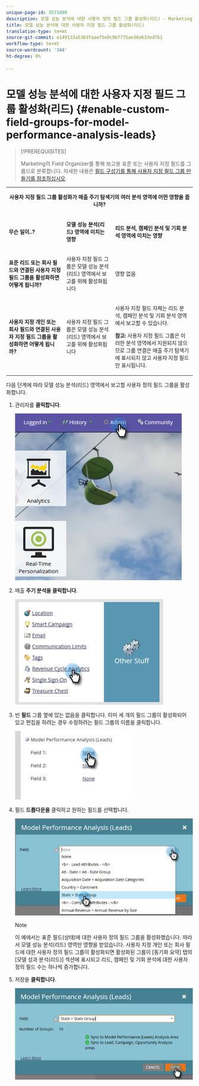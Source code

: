 ```yaml
---
unique-page-id: 3571890
description: 모델 성능 분석에 대한 사용자 정의 필드 그룹 활성화(리드) - Marketing Docs - 제품 설명서
title: 모델 성능 분석에 대한 사용자 지정 필드 그룹 활성화(리드)
translation-type: tm+mt
source-git-commit: e149133a5383faaef5e9c9b7775ae36e633ed7b1
workflow-type: tm+mt
source-wordcount: '344'
ht-degree: 0%

---
```



# 모델 성능 분석에 대한 사용자 지정 필드 그룹 활성화(리드) {#enable-custom-field-groups-for-model-performance-analysis-leads}

>[!PREREQUISITES]
>
>Marketing의 Field Organizer를 통해 보고용 표준 또는 사용자 지정 필드를 그룹으로 분류합니다. 자세한 내용은 [필드 구성기를 통해 사용자 지정 필드 그룹 만들기를 참조하십시오](/help/marketo/product-docs/reporting/revenue-cycle-analytics/revenue-tools/field-organizers/create-custom-field-groups-using-the-field-organizer.md).

<table> 
 <tbody> 
  <tr> 
   <td colspan="3" rowspan="1"><p align="center"><strong>사용자 지정 필드 그룹 활성화가 매출 주기 탐색기의 여러 분석 영역에 어떤 영향을 줍니까?</strong></p></td> 
  </tr> 
  <tr> 
   <td colspan="1" rowspan="1"><p><strong>무슨 일이..?</strong></p></td> 
   <td colspan="1" rowspan="1"><p><strong>모델 성능 분석(리드) 영역에 미치는 영향</strong></p></td> 
   <td colspan="1" rowspan="1"><p><strong>리드 분석, 캠페인 분석 및 기회 분석 영역에 미치는 영향</strong></p></td> 
  </tr> 
  <tr> 
   <td colspan="1" rowspan="1"><p><strong>표준 리드 또는 회사 필드와 연결된 사용자 지정 필드 그룹을 활성화하면 어떻게 됩니까?</strong></p></td> 
   <td colspan="1" rowspan="1"><p>사용자 지정 필드 그룹은 모델 성능 분석(리드) 영역에서 보고를 위해 활성화됩니다</p></td> 
   <td colspan="1" rowspan="1"><p>영향 없음</p></td> 
  </tr> 
  <tr> 
   <td colspan="1" rowspan="1"><p><strong>사용자 지정 개인 또는 회사 필드와 연결된 사용자 지정 필드 그룹을 활성화하면 어떻게 됩니까?</strong></p></td> 
   <td colspan="1" rowspan="1"><p>사용자 지정 필드 그룹은 모델 성능 분석(리드) 영역에서 보고를 위해 활성화됩니다</p></td> 
   <td colspan="1" rowspan="1"><p>사용자 지정 필드 자체는 리드 분석, 캠페인 분석 및 기회 분석 영역에서 보고할 수 있습니다.</p><p><strong>참고:</strong> 사용자 지정 필드 그룹은 이러한 분석 영역에서 지원되지 않으므로 그룹 연결은 매출 주기 탐색기에 표시되지 않고 사용자 지정 필드만<em></em> 표시됩니다.</p></td> 
  </tr> 
 </tbody> 
</table>

다음 단계에 따라 모델 성능 분석(리드) 영역에서 보고할 사용자 정의 필드 그룹을 활성화합니다.

1. 관리자를 **클릭합니다**.

   ![](assets/one-1.png)

1. 매출 **주기 분석을 클릭합니다**.

   ![](assets/two-1.png)

1. 빈 **필드** 그룹 옆에 있는 없음을 클릭합니다. 이미 세 개의 필드 그룹이 활성화되어 있고 편집을 하려는 경우 수정하려는 필드 그룹의 이름을 클릭합니다.

   ![](assets/three.png)

1. 필드 **드롭다운을** 클릭하고 원하는 필드를 선택합니다.

   ![](assets/four-1.png)

   >[!NOTE]
   >
   >이 예에서는 표준 필드(상태)에 대한 사용자 정의 필드 그룹을 활성화했습니다. 따라서 모델 성능 분석(리드) 영역만 영향을 받았습니다. 사용자 지정 개인 또는 회사 필드에 대한 사용자 정의 필드 그룹이 활성화되면 활성화된 그룹이 [동기화 요약] 탭의 [모델 성과 분석(리드)] 섹션에 표시되고 리드, 캠페인 및 기회 분석에 대한 사용자 정의 필드 수는 하나씩 증가합니다.

1. 저장을 **클릭합니다**.

   ![](assets/five-1.png)
